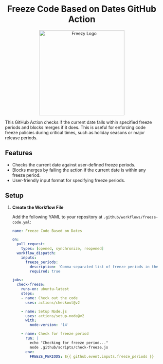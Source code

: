 <h1 align="center">Freeze Code Based on Dates GitHub Action </h1> 

<p align="center">
   <img style="width:280px;height:280px;" src="https://github.com/sfelli/Freezy/assets/55245802/13ecc2fa-8368-48b7-98ad-fb8a0b9d92c3" alt="Freezy Logo">
</p>
This GitHub Action checks if the current date falls within specified freeze periods and blocks merges if it does. This is useful for enforcing code freeze policies during critical times, such as holiday seasons or major release periods.

## Features

- Checks the current date against user-defined freeze periods.
- Blocks merges by failing the action if the current date is within any freeze period.
- User-friendly input format for specifying freeze periods.

## Setup

1. **Create the Workflow File**

   Add the following YAML to your repository at `.github/workflows/freeze-code.yml`:

   ```yaml
   name: Freeze Code Based on Dates

   on:
     pull_request:
       types: [opened, synchronize, reopened]
     workflow_dispatch:
       inputs:
         freeze_periods:
           description: 'Comma-separated list of freeze periods in the format start1:end1,start2:end2,... (e.g., 2024-06-01:2024-06-15,2024-12-20:2025-01-05)'
           required: true

   jobs:
     check-freeze:
       runs-on: ubuntu-latest
       steps:
       - name: Check out the code
         uses: actions/checkout@v2

       - name: Setup Node.js
         uses: actions/setup-node@v2
         with:
           node-version: '14'

       - name: Check for freeze period
         run: |
           echo "Checking for freeze period..."
           node .github/scripts/check-freeze.js
         env:
           FREEZE_PERIODS: ${{ github.event.inputs.freeze_periods }}
